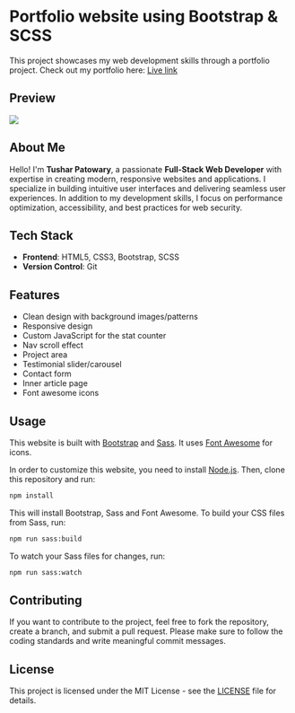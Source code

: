 # Portfolio website using Bootstrap & SCSS

This project showcases my web development skills through a portfolio project. Check out my portfolio here: [Live link](https://bootstrap-tusharpatowary.netlify.app/)

## Preview 

<img src="./images/preview.gif" />

## About Me
Hello! I'm **Tushar Patowary**, a passionate **Full-Stack Web Developer** with expertise in creating modern, responsive websites and applications. I specialize in building intuitive user interfaces and delivering seamless user experiences. In addition to my development skills, I focus on performance optimization, accessibility, and best practices for web security.

## Tech Stack
- **Frontend**: HTML5, CSS3, Bootstrap, SCSS
- **Version Control**: Git

## Features

- Clean design with background images/patterns
- Responsive design
- Custom JavaScript for the stat counter
- Nav scroll effect
- Project area
- Testimonial slider/carousel
- Contact form
- Inner article page
- Font awesome icons

## Usage

This website is built with [Bootstrap](https://getbootstrap.com/) and [Sass](https://sass-lang.com/). It uses [Font Awesome](https://fontawesome.com/) for icons.

In order to customize this website, you need to install [Node.js](https://nodejs.org/en/). Then, clone this repository and run:

```bash
npm install
```

This will install Bootstrap, Sass and Font Awesome. To build your CSS files from Sass, run:

```bash
npm run sass:build
```

To watch your Sass files for changes, run:

```bash
npm run sass:watch
```

## Contributing

If you want to contribute to the project, feel free to fork the repository, create a branch, and submit a pull request. Please make sure to follow the coding standards and write meaningful commit messages.

## License

This project is licensed under the MIT License - see the [LICENSE](LICENSE) file for details.

